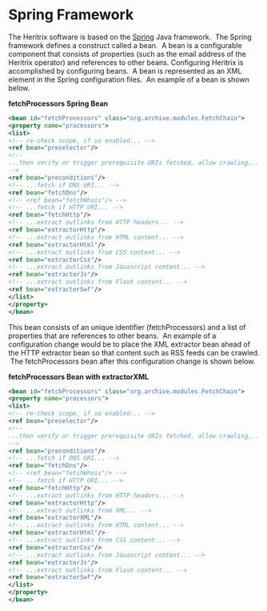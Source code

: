 # Spring Framework

The Heritrix software is based on the
[Spring](http://www.springsource.org/) Java framework.  The Spring
framework defines a construct called a bean.  A bean is a configurable
component that consists of properties (such as the email address of the
Heritrix operator) and references to other beans. Configuring Heritrix
is accomplished by configuring beans.  A bean is represented as an XML
element in the Spring configuration files.  An example of a bean is
shown below.

**fetchProcessors Spring Bean**

``` xml
<bean id="fetchProcessors" class="org.archive.modules.FetchChain">
<property name="processors">
<list>
<!-- re-check scope, if so enabled... -->
<ref bean="preselector"/>
<!--
...then verify or trigger prerequisite URIs fetched, allow crawling...
-->
<ref bean="preconditions"/>
<!-- ...fetch if DNS URI... -->
<ref bean="fetchDns"/>
<!-- <ref bean="fetchWhois"/> -->
<!-- ...fetch if HTTP URI... -->
<ref bean="fetchHttp"/>
<!-- ...extract outlinks from HTTP headers... -->
<ref bean="extractorHttp"/>
<!-- ...extract outlinks from HTML content... -->
<ref bean="extractorHtml"/>
<!-- ...extract outlinks from CSS content... -->
<ref bean="extractorCss"/>
<!-- ...extract outlinks from Javascript content... -->
<ref bean="extractorJs"/>
<!-- ...extract outlinks from Flash content... -->
<ref bean="extractorSwf"/>
</list>
</property>
</bean>
```

This bean consists of an unique identifier (fetchProcessors) and a list
of properties that are references to other beans.  An example of a
configuration change would be to place the XML extractor bean ahead of
the HTTP extractor bean so that content such as RSS feeds can be
crawled.  The fetchProcessors bean after this configuration change is
shown below.

**fetchProcessors Bean with extractorXML**

``` xml
<bean id="fetchProcessors" class="org.archive.modules.FetchChain">
<property name="processors">
<list>
<!-- re-check scope, if so enabled... -->
<ref bean="preselector"/>
<!--
...then verify or trigger prerequisite URIs fetched, allow crawling...
-->
<ref bean="preconditions"/>
<!-- ...fetch if DNS URI... -->
<ref bean="fetchDns"/>
<!-- <ref bean="fetchWhois"/> -->
<!-- ...fetch if HTTP URI... -->
<ref bean="fetchHttp"/>
<!-- ...extract outlinks from HTTP headers... -->
<ref bean="extractorHttp"/>
<!-- ...extract outlinks from XML... -->
<ref bean="extractorXML"/>
<!-- ...extract outlinks from HTML content... -->
<ref bean="extractorHtml"/>
<!-- ...extract outlinks from CSS content... -->
<ref bean="extractorCss"/>
<!-- ...extract outlinks from Javascript content... -->
<ref bean="extractorJs"/>
<!-- ...extract outlinks from Flash content... -->
<ref bean="extractorSwf"/>
</list>
</property>
</bean>
```
